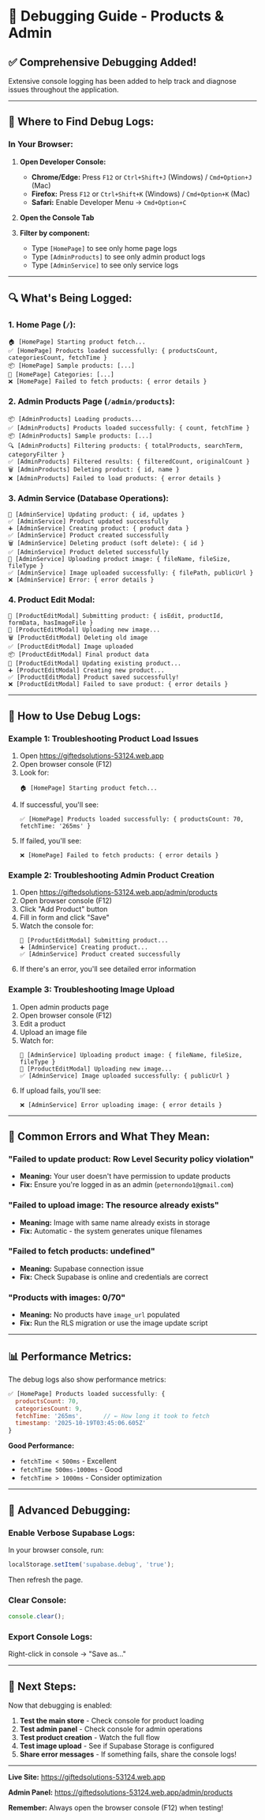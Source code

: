 # 🐛 Debugging Guide - Products & Admin

## ✅ Comprehensive Debugging Added!

Extensive console logging has been added to help track and diagnose issues throughout the application.

---

## 📍 **Where to Find Debug Logs:**

### **In Your Browser:**
1. **Open Developer Console:**
   - **Chrome/Edge:** Press `F12` or `Ctrl+Shift+J` (Windows) / `Cmd+Option+J` (Mac)
   - **Firefox:** Press `F12` or `Ctrl+Shift+K` (Windows) / `Cmd+Option+K` (Mac)
   - **Safari:** Enable Developer Menu → `Cmd+Option+C`

2. **Open the Console Tab**

3. **Filter by component:**
   - Type `[HomePage]` to see only home page logs
   - Type `[AdminProducts]` to see only admin product logs
   - Type `[AdminService]` to see only service logs

---

## 🔍 **What's Being Logged:**

### **1. Home Page (`/`):**
```
🏠 [HomePage] Starting product fetch...
✅ [HomePage] Products loaded successfully: { productsCount, categoriesCount, fetchTime }
📦 [HomePage] Sample products: [...]
📂 [HomePage] Categories: [...]
❌ [HomePage] Failed to fetch products: { error details }
```

### **2. Admin Products Page (`/admin/products`):**
```
📦 [AdminProducts] Loading products...
✅ [AdminProducts] Products loaded successfully: { count, fetchTime }
📦 [AdminProducts] Sample products: [...]
🔍 [AdminProducts] Filtering products: { totalProducts, searchTerm, categoryFilter }
✅ [AdminProducts] Filtered results: { filteredCount, originalCount }
🗑️ [AdminProducts] Deleting product: { id, name }
❌ [AdminProducts] Failed to load products: { error details }
```

### **3. Admin Service (Database Operations):**
```
📝 [AdminService] Updating product: { id, updates }
✅ [AdminService] Product updated successfully
➕ [AdminService] Creating product: { product data }
✅ [AdminService] Product created successfully
🗑️ [AdminService] Deleting product (soft delete): { id }
✅ [AdminService] Product deleted successfully
📸 [AdminService] Uploading product image: { fileName, fileSize, fileType }
✅ [AdminService] Image uploaded successfully: { filePath, publicUrl }
❌ [AdminService] Error: { error details }
```

### **4. Product Edit Modal:**
```
💾 [ProductEditModal] Submitting product: { isEdit, productId, formData, hasImageFile }
📸 [ProductEditModal] Uploading new image...
🗑️ [ProductEditModal] Deleting old image
✅ [ProductEditModal] Image uploaded
📦 [ProductEditModal] Final product data
📝 [ProductEditModal] Updating existing product...
➕ [ProductEditModal] Creating new product...
✅ [ProductEditModal] Product saved successfully!
❌ [ProductEditModal] Failed to save product: { error details }
```

---

## 🎯 **How to Use Debug Logs:**

### **Example 1: Troubleshooting Product Load Issues**
1. Open https://giftedsolutions-53124.web.app
2. Open browser console (F12)
3. Look for:
   ```
   🏠 [HomePage] Starting product fetch...
   ```
4. If successful, you'll see:
   ```
   ✅ [HomePage] Products loaded successfully: { productsCount: 70, fetchTime: '265ms' }
   ```
5. If failed, you'll see:
   ```
   ❌ [HomePage] Failed to fetch products: { error details }
   ```

### **Example 2: Troubleshooting Admin Product Creation**
1. Open https://giftedsolutions-53124.web.app/admin/products
2. Open browser console (F12)
3. Click "Add Product" button
4. Fill in form and click "Save"
5. Watch the console for:
   ```
   💾 [ProductEditModal] Submitting product...
   ➕ [AdminService] Creating product...
   ✅ [AdminService] Product created successfully
   ```
6. If there's an error, you'll see detailed error information

### **Example 3: Troubleshooting Image Upload**
1. Open admin products page
2. Open browser console (F12)
3. Edit a product
4. Upload an image file
5. Watch for:
   ```
   📸 [AdminService] Uploading product image: { fileName, fileSize, fileType }
   📸 [ProductEditModal] Uploading new image...
   ✅ [AdminService] Image uploaded successfully: { publicUrl }
   ```
6. If upload fails, you'll see:
   ```
   ❌ [AdminService] Error uploading image: { error details }
   ```

---

## 🚨 **Common Errors and What They Mean:**

### **"Failed to update product: Row Level Security policy violation"**
- **Meaning:** Your user doesn't have permission to update products
- **Fix:** Ensure you're logged in as an admin (`peternondo1@gmail.com`)

### **"Failed to upload image: The resource already exists"**
- **Meaning:** Image with same name already exists in storage
- **Fix:** Automatic - the system generates unique filenames

### **"Failed to fetch products: undefined"**
- **Meaning:** Supabase connection issue
- **Fix:** Check Supabase is online and credentials are correct

### **"Products with images: 0/70"**
- **Meaning:** No products have `image_url` populated
- **Fix:** Run the RLS migration or use the image update script

---

## 📊 **Performance Metrics:**

The debug logs also show performance metrics:

```javascript
✅ [HomePage] Products loaded successfully: {
  productsCount: 70,
  categoriesCount: 9,
  fetchTime: '265ms',      // ← How long it took to fetch
  timestamp: '2025-10-19T03:45:06.605Z'
}
```

**Good Performance:**
- `fetchTime < 500ms` - Excellent
- `fetchTime 500ms-1000ms` - Good
- `fetchTime > 1000ms` - Consider optimization

---

## 🔧 **Advanced Debugging:**

### **Enable Verbose Supabase Logs:**
In your browser console, run:
```javascript
localStorage.setItem('supabase.debug', 'true');
```
Then refresh the page.

### **Clear Console:**
```javascript
console.clear();
```

### **Export Console Logs:**
Right-click in console → "Save as..."

---

## 🎯 **Next Steps:**

Now that debugging is enabled:
1. **Test the main store** - Check console for product loading
2. **Test admin panel** - Check console for admin operations
3. **Test product creation** - Watch the full flow
4. **Test image upload** - See if Supabase Storage is configured
5. **Share error messages** - If something fails, share the console logs!

---

**Live Site:** https://giftedsolutions-53124.web.app

**Admin Panel:** https://giftedsolutions-53124.web.app/admin/products

**Remember:** Always open the browser console (F12) when testing!

